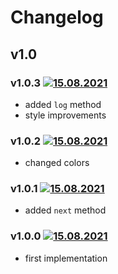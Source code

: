# Changelog

## v1.0

### v1.0.3 [![15.08.2021](https://img.shields.io/date/1629051034)](https://github.com/d8corp/watch-state/tree/v1.0.3)

- added `log` method
- style improvements

### v1.0.2 [![15.08.2021](https://img.shields.io/date/1629044426)](https://github.com/d8corp/watch-state/tree/v1.0.2)

- changed colors

### v1.0.1 [![15.08.2021](https://img.shields.io/date/1629040696)](https://github.com/d8corp/watch-state/tree/v1.0.1)

- added `next` method

### v1.0.0 [![15.08.2021](https://img.shields.io/date/1629026387)](https://github.com/d8corp/watch-state/tree/v1.0.0)

- first implementation
